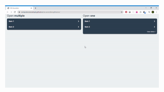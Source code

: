 ![img alt](https://github.com/ComputerScienceHayk/css-accordion.github.io/blob/master/accordion.gif)
